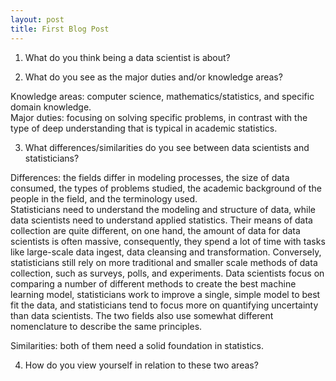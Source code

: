 ```yaml
---
layout: post
title: First Blog Post
---
```


1. What do you think being a data scientist is about?  

2. What do you see as the major duties and/or knowledge areas?  

Knowledge areas: computer science, mathematics/statistics, and specific domain knowledge.  
Major duties: focusing on solving specific problems, in contrast with the type of deep understanding that is typical in academic statistics.

3. What differences/similarities do you see between data scientists and statisticians?  

Differences: the fields differ in modeling processes, the size of data consumed, the types of problems studied, the academic background of the people in the field, and the terminology used.  
             Statisticians need to understand the modeling and structure of data, while data scientists need to understand applied statistics. Their means of data collection are quite different, on one hand, the amount of data for data scientists is often massive, consequently, they spend a lot of time with tasks like large-scale data ingest, data cleansing and transformation. Conversely, statisticians still rely on more traditional and smaller scale methods of data collection, such as surveys, polls, and experiments. Data scientists focus on comparing a number of different methods to create the best machine learning model, statisticians work to improve a single, simple model to best fit the data, and statisticians tend to focus more on quantifying uncertainty than data scientists. The two fields also use somewhat different nomenclature to describe the same principles.
             
Similarities: both of them need a solid foundation in statistics.

4. How do you view yourself in relation to these two areas?
